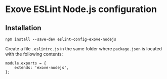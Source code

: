 # Exove ESLint Node.js configuration

## Installation

    npm install --save-dev eslint-config-exove-nodejs

Create a file `.eslintrc.js` in the same folder where `package.json` is located with the following contents:

    module.exports = {
        extends: 'exove-nodejs',
    };
